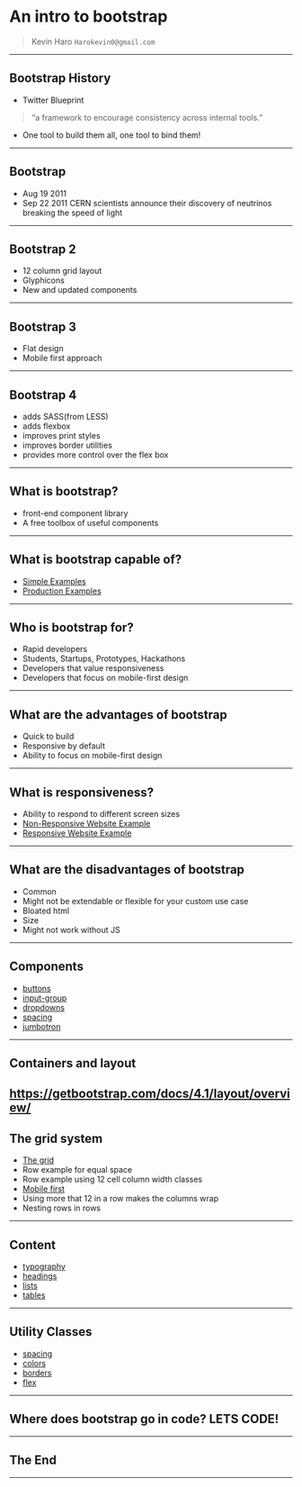 # An intro to bootstrap
> Kevin Haro
`Harokevin0@gmail.com`
---

<!-- ## Why is the 4 in bootstrap 4 important?
- Is there a bootstrap 1?
- 2 exists... right?
- 3 EXISTS!
- 4 IS BEHTA!
--- -->

## Bootstrap History
- Twitter Blueprint
> “a framework to encourage consistency across internal tools.”
- One tool to build them all, one tool to bind them!
<!-- TODO LoTR cartoon -->
---

## Bootstrap
- Aug 19 2011
- Sep 22 2011 CERN scientists announce their discovery of neutrinos breaking the speed of light
---

## Bootstrap 2
- 12 column grid layout
- Glyphicons
- New and updated components
---

## Bootstrap 3
- Flat design
- Mobile first approach
---

## Bootstrap 4
- adds SASS(from LESS)
- adds flexbox
- improves print styles
- improves border utilities
- provides more control over the flex box
---

## What is bootstrap?
- front-end component library
- A free toolbox of useful components
<!--
TODO: speaker notes FTW!
TODO: show what bootstrap is capable of
TODO: show old physics website
 -->
---

## What is bootstrap capable of?
- [Simple Examples](https://getbootstrap.com/docs/4.1/examples/)
- [Production Examples](http://blog.creative-tim.com/web-design/15-gorgeous-sites-built-twitter-bootstrap/)
---

## Who is bootstrap for?
- Rapid developers
- Students, Startups, Prototypes, Hackathons
- Developers that value responsiveness
- Developers that focus on mobile-first design
---

## What are the advantages of bootstrap
- Quick to build
- Responsive by default
- Ability to focus on mobile-first design
---

## What is responsiveness?
- Ability to respond to different screen sizes
- [Non-Responsive Website Example](https://www.amazon.com/)
- [Responsive Website Example](http://themes.getbootstrap.com/preview/?theme_id=1468&show_new=)
---

## What are the disadvantages of bootstrap
- Common
- Might not be extendable or flexible for your custom use case
- Bloated html
- Size
- Might not work without JS
---

<!-- ## Bootstrap Cheat Sheets
- https://www.cheatography.com/masonjo/cheat-sheets/bootstrap/
--- -->

## Components
- [buttons](https://getbootstrap.com/docs/4.1/components/buttons/)
- [input-group](https://getbootstrap.com/docs/4.1/components/input-group/)
- [dropdowns](https://getbootstrap.com/docs/4.1/components/dropdowns/)
- [spacing](https://getbootstrap.com/docs/4.0/utilities/spacing/)
- [jumbotron](https://getbootstrap.com/docs/4.1/components/jumbotron/)
---

## Containers and layout
https://getbootstrap.com/docs/4.1/layout/overview/
---

## The grid system
- [The grid](https://getbootstrap.com/docs/4.1/layout/grid/)
- Row example for equal space
- Row example using 12 cell column width classes
- [Mobile first](https://getbootstrap.com/docs/4.1/layout/grid/#grid-options)
- Using more that 12 in a row makes the columns wrap
- Nesting rows in rows
---

## Content
- [typography](https://getbootstrap.com/docs/4.1/content/typography/)
- [headings](https://getbootstrap.com/docs/4.1/content/typography/#headings)
- [lists](https://getbootstrap.com/docs/4.1/content/typography/#lists)
- [tables](https://getbootstrap.com/docs/4.1/content/tables/)
---

## Utility Classes
- [spacing](https://getbootstrap.com/docs/4.1/utilities/spacing/#how-it-works)
- [colors](https://getbootstrap.com/docs/4.1/utilities/colors/)
- [borders](https://getbootstrap.com/docs/4.1/utilities/borders/)
- [flex](https://getbootstrap.com/docs/4.1/utilities/flex/)
---

## Where does bootstrap go in code? LETS CODE!
---

## The End
---
